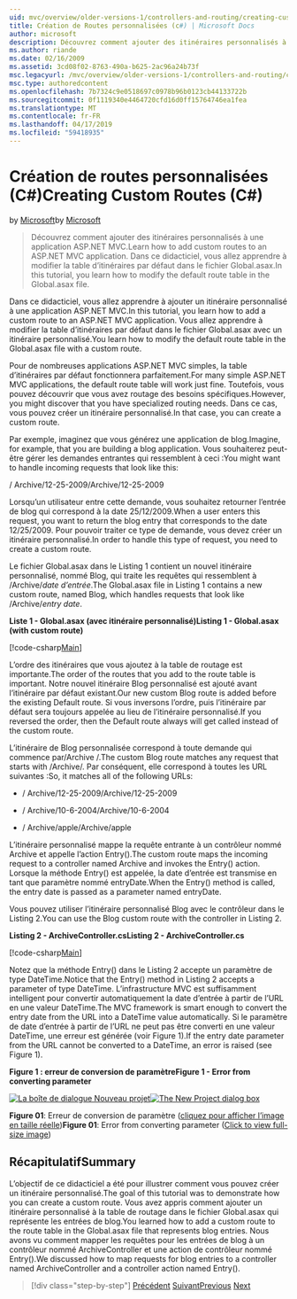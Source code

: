 ```yaml
---
uid: mvc/overview/older-versions-1/controllers-and-routing/creating-custom-routes-cs
title: Création de Routes personnalisées (c#) | Microsoft Docs
author: microsoft
description: Découvrez comment ajouter des itinéraires personnalisés à une application ASP.NET MVC. Dans ce didacticiel, vous allez apprendre à modifier la table d’itinéraires par défaut dans le fichier Global.asax.
ms.author: riande
ms.date: 02/16/2009
ms.assetid: 3cd08f02-8763-490a-b625-2ac96a24b73f
msc.legacyurl: /mvc/overview/older-versions-1/controllers-and-routing/creating-custom-routes-cs
msc.type: authoredcontent
ms.openlocfilehash: 7b7324c9e0518697c0978b96b0123cb44133722b
ms.sourcegitcommit: 0f1119340e4464720cfd16d0ff15764746ea1fea
ms.translationtype: MT
ms.contentlocale: fr-FR
ms.lasthandoff: 04/17/2019
ms.locfileid: "59418935"
---
```

# <a name="creating-custom-routes-c"></a><span data-ttu-id="b8f8c-104">Création de routes personnalisées (C#)</span><span class="sxs-lookup"><span data-stu-id="b8f8c-104">Creating Custom Routes (C#)</span></span>

<span data-ttu-id="b8f8c-105">by [Microsoft](https://github.com/microsoft)</span><span class="sxs-lookup"><span data-stu-id="b8f8c-105">by [Microsoft](https://github.com/microsoft)</span></span>

> <span data-ttu-id="b8f8c-106">Découvrez comment ajouter des itinéraires personnalisés à une application ASP.NET MVC.</span><span class="sxs-lookup"><span data-stu-id="b8f8c-106">Learn how to add custom routes to an ASP.NET MVC application.</span></span> <span data-ttu-id="b8f8c-107">Dans ce didacticiel, vous allez apprendre à modifier la table d’itinéraires par défaut dans le fichier Global.asax.</span><span class="sxs-lookup"><span data-stu-id="b8f8c-107">In this tutorial, you learn how to modify the default route table in the Global.asax file.</span></span>


<span data-ttu-id="b8f8c-108">Dans ce didacticiel, vous allez apprendre à ajouter un itinéraire personnalisé à une application ASP.NET MVC.</span><span class="sxs-lookup"><span data-stu-id="b8f8c-108">In this tutorial, you learn how to add a custom route to an ASP.NET MVC application.</span></span> <span data-ttu-id="b8f8c-109">Vous allez apprendre à modifier la table d’itinéraires par défaut dans le fichier Global.asax avec un itinéraire personnalisé.</span><span class="sxs-lookup"><span data-stu-id="b8f8c-109">You learn how to modify the default route table in the Global.asax file with a custom route.</span></span>

<span data-ttu-id="b8f8c-110">Pour de nombreuses applications ASP.NET MVC simples, la table d’itinéraires par défaut fonctionnera parfaitement.</span><span class="sxs-lookup"><span data-stu-id="b8f8c-110">For many simple ASP.NET MVC applications, the default route table will work just fine.</span></span> <span data-ttu-id="b8f8c-111">Toutefois, vous pouvez découvrir que vous avez routage des besoins spécifiques.</span><span class="sxs-lookup"><span data-stu-id="b8f8c-111">However, you might discover that you have specialized routing needs.</span></span> <span data-ttu-id="b8f8c-112">Dans ce cas, vous pouvez créer un itinéraire personnalisé.</span><span class="sxs-lookup"><span data-stu-id="b8f8c-112">In that case, you can create a custom route.</span></span>

<span data-ttu-id="b8f8c-113">Par exemple, imaginez que vous générez une application de blog.</span><span class="sxs-lookup"><span data-stu-id="b8f8c-113">Imagine, for example, that you are building a blog application.</span></span> <span data-ttu-id="b8f8c-114">Vous souhaiterez peut-être gérer les demandes entrantes qui ressemblent à ceci :</span><span class="sxs-lookup"><span data-stu-id="b8f8c-114">You might want to handle incoming requests that look like this:</span></span>

<span data-ttu-id="b8f8c-115">/ Archive/12-25-2009</span><span class="sxs-lookup"><span data-stu-id="b8f8c-115">/Archive/12-25-2009</span></span>

<span data-ttu-id="b8f8c-116">Lorsqu’un utilisateur entre cette demande, vous souhaitez retourner l’entrée de blog qui correspond à la date 25/12/2009.</span><span class="sxs-lookup"><span data-stu-id="b8f8c-116">When a user enters this request, you want to return the blog entry that corresponds to the date 12/25/2009.</span></span> <span data-ttu-id="b8f8c-117">Pour pouvoir traiter ce type de demande, vous devez créer un itinéraire personnalisé.</span><span class="sxs-lookup"><span data-stu-id="b8f8c-117">In order to handle this type of request, you need to create a custom route.</span></span>

<span data-ttu-id="b8f8c-118">Le fichier Global.asax dans le Listing 1 contient un nouvel itinéraire personnalisé, nommé Blog, qui traite les requêtes qui ressemblent à /Archive/*date d’entrée*.</span><span class="sxs-lookup"><span data-stu-id="b8f8c-118">The Global.asax file in Listing 1 contains a new custom route, named Blog, which handles requests that look like /Archive/*entry date*.</span></span>

<span data-ttu-id="b8f8c-119">**Liste 1 - Global.asax (avec itinéraire personnalisé)**</span><span class="sxs-lookup"><span data-stu-id="b8f8c-119">**Listing 1 - Global.asax (with custom route)**</span></span>

[!code-csharp[Main](creating-custom-routes-cs/samples/sample1.cs)]

<span data-ttu-id="b8f8c-120">L’ordre des itinéraires que vous ajoutez à la table de routage est importante.</span><span class="sxs-lookup"><span data-stu-id="b8f8c-120">The order of the routes that you add to the route table is important.</span></span> <span data-ttu-id="b8f8c-121">Notre nouvel itinéraire Blog personnalisé est ajouté avant l’itinéraire par défaut existant.</span><span class="sxs-lookup"><span data-stu-id="b8f8c-121">Our new custom Blog route is added before the existing Default route.</span></span> <span data-ttu-id="b8f8c-122">Si vous inversons l’ordre, puis l’itinéraire par défaut sera toujours appelée au lieu de l’itinéraire personnalisé.</span><span class="sxs-lookup"><span data-stu-id="b8f8c-122">If you reversed the order, then the Default route always will get called instead of the custom route.</span></span>

<span data-ttu-id="b8f8c-123">L’itinéraire de Blog personnalisée correspond à toute demande qui commence par/Archive /.</span><span class="sxs-lookup"><span data-stu-id="b8f8c-123">The custom Blog route matches any request that starts with /Archive/.</span></span> <span data-ttu-id="b8f8c-124">Par conséquent, elle correspond à toutes les URL suivantes :</span><span class="sxs-lookup"><span data-stu-id="b8f8c-124">So, it matches all of the following URLs:</span></span>

- <span data-ttu-id="b8f8c-125">/ Archive/12-25-2009</span><span class="sxs-lookup"><span data-stu-id="b8f8c-125">/Archive/12-25-2009</span></span>

- <span data-ttu-id="b8f8c-126">/ Archive/10-6-2004</span><span class="sxs-lookup"><span data-stu-id="b8f8c-126">/Archive/10-6-2004</span></span>

- <span data-ttu-id="b8f8c-127">/ Archive/apple</span><span class="sxs-lookup"><span data-stu-id="b8f8c-127">/Archive/apple</span></span>

<span data-ttu-id="b8f8c-128">L’itinéraire personnalisé mappe la requête entrante à un contrôleur nommé Archive et appelle l’action Entry().</span><span class="sxs-lookup"><span data-stu-id="b8f8c-128">The custom route maps the incoming request to a controller named Archive and invokes the Entry() action.</span></span> <span data-ttu-id="b8f8c-129">Lorsque la méthode Entry() est appelée, la date d’entrée est transmise en tant que paramètre nommé entryDate.</span><span class="sxs-lookup"><span data-stu-id="b8f8c-129">When the Entry() method is called, the entry date is passed as a parameter named entryDate.</span></span>

<span data-ttu-id="b8f8c-130">Vous pouvez utiliser l’itinéraire personnalisé Blog avec le contrôleur dans le Listing 2.</span><span class="sxs-lookup"><span data-stu-id="b8f8c-130">You can use the Blog custom route with the controller in Listing 2.</span></span>

<span data-ttu-id="b8f8c-131">**Listing 2 - ArchiveController.cs**</span><span class="sxs-lookup"><span data-stu-id="b8f8c-131">**Listing 2 - ArchiveController.cs**</span></span>

[!code-csharp[Main](creating-custom-routes-cs/samples/sample2.cs)]

<span data-ttu-id="b8f8c-132">Notez que la méthode Entry() dans le Listing 2 accepte un paramètre de type DateTime.</span><span class="sxs-lookup"><span data-stu-id="b8f8c-132">Notice that the Entry() method in Listing 2 accepts a parameter of type DateTime.</span></span> <span data-ttu-id="b8f8c-133">L’infrastructure MVC est suffisamment intelligent pour convertir automatiquement la date d’entrée à partir de l’URL en une valeur DateTime.</span><span class="sxs-lookup"><span data-stu-id="b8f8c-133">The MVC framework is smart enough to convert the entry date from the URL into a DateTime value automatically.</span></span> <span data-ttu-id="b8f8c-134">Si le paramètre de date d’entrée à partir de l’URL ne peut pas être converti en une valeur DateTime, une erreur est générée (voir Figure 1).</span><span class="sxs-lookup"><span data-stu-id="b8f8c-134">If the entry date parameter from the URL cannot be converted to a DateTime, an error is raised (see Figure 1).</span></span>

<span data-ttu-id="b8f8c-135">**Figure 1 : erreur de conversion de paramètre**</span><span class="sxs-lookup"><span data-stu-id="b8f8c-135">**Figure 1 - Error from converting parameter**</span></span>


<span data-ttu-id="b8f8c-136">[![La boîte de dialogue Nouveau projet](creating-custom-routes-cs/_static/image1.jpg)](creating-custom-routes-cs/_static/image1.png)</span><span class="sxs-lookup"><span data-stu-id="b8f8c-136">[![The New Project dialog box](creating-custom-routes-cs/_static/image1.jpg)](creating-custom-routes-cs/_static/image1.png)</span></span>

<span data-ttu-id="b8f8c-137">**Figure 01**: Erreur de conversion de paramètre ([cliquez pour afficher l’image en taille réelle](creating-custom-routes-cs/_static/image2.png))</span><span class="sxs-lookup"><span data-stu-id="b8f8c-137">**Figure 01**: Error from converting parameter ([Click to view full-size image](creating-custom-routes-cs/_static/image2.png))</span></span>


## <a name="summary"></a><span data-ttu-id="b8f8c-138">Récapitulatif</span><span class="sxs-lookup"><span data-stu-id="b8f8c-138">Summary</span></span>

<span data-ttu-id="b8f8c-139">L’objectif de ce didacticiel a été pour illustrer comment vous pouvez créer un itinéraire personnalisé.</span><span class="sxs-lookup"><span data-stu-id="b8f8c-139">The goal of this tutorial was to demonstrate how you can create a custom route.</span></span> <span data-ttu-id="b8f8c-140">Vous avez appris comment ajouter un itinéraire personnalisé à la table de routage dans le fichier Global.asax qui représente les entrées de blog.</span><span class="sxs-lookup"><span data-stu-id="b8f8c-140">You learned how to add a custom route to the route table in the Global.asax file that represents blog entries.</span></span> <span data-ttu-id="b8f8c-141">Nous avons vu comment mapper les requêtes pour les entrées de blog à un contrôleur nommé ArchiveController et une action de contrôleur nommé Entry().</span><span class="sxs-lookup"><span data-stu-id="b8f8c-141">We discussed how to map requests for blog entries to a controller named ArchiveController and a controller action named Entry().</span></span>

> [!div class="step-by-step"]
> <span data-ttu-id="b8f8c-142">[Précédent](aspnet-mvc-controllers-overview-cs.md)
> [Suivant](creating-a-route-constraint-cs.md)</span><span class="sxs-lookup"><span data-stu-id="b8f8c-142">[Previous](aspnet-mvc-controllers-overview-cs.md)
[Next](creating-a-route-constraint-cs.md)</span></span>
